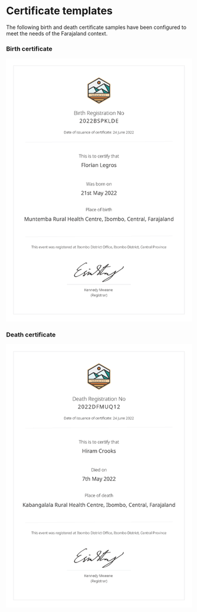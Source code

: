 # Certificate templates

The following birth and death certificate samples have been configured to meet the needs of the Farajaland context.

### Birth certificate

![](<../../.gitbook/assets/Farajaland birth certificate.png>)

### Death certificate

![](<../../.gitbook/assets/Farajaland death certificate.png>)

###
